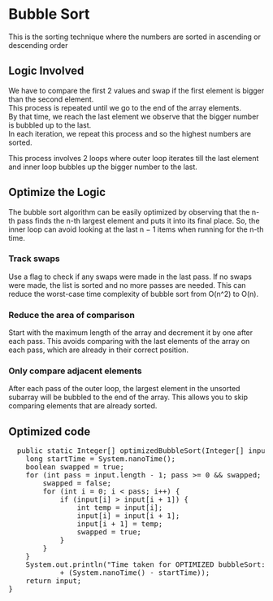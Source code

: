 # Bubble Sort
This is the sorting technique where the numbers are sorted in ascending or descending order

## Logic Involved
We have to compare the first 2 values and swap if the first element is bigger than the second element.<br/>
This process is repeated until we go to the end of the array elements.<br/>
By that time, we reach the last element we observe that the bigger number is bubbled up to the last.<br/>
In each iteration, we repeat this process and so the highest numbers are sorted.

This process involves 2 loops where outer loop iterates till the last element and inner loop bubbles up the bigger number to the last.
## Optimize the Logic
The bubble sort algorithm can be easily optimized by observing that the n-th pass finds the n-th largest element and puts it into its final place. So, the inner loop can avoid looking at the last n − 1 items when running for the n-th time.


### Track swaps
Use a flag to check if any swaps were made in the last pass. If no swaps were made, the list is sorted and no more passes are needed. This can reduce the worst-case time complexity of bubble sort from O(n^2) to O(n). 
### Reduce the area of comparison
Start with the maximum length of the array and decrement it by one after each pass. This avoids comparing with the last elements of the array on each pass, which are already in their correct position. 
### Only compare adjacent elements
After each pass of the outer loop, the largest element in the unsorted subarray will be bubbled to the end of the array. This allows you to skip comparing elements that are already sorted. 


## Optimized code
<pre>
  public static Integer[] optimizedBubbleSort(Integer[] input) {
    long startTime = System.nanoTime();
    boolean swapped = true;
    for (int pass = input.length - 1; pass >= 0 && swapped; pass--) {
        swapped = false;
        for (int i = 0; i < pass; i++) {
            if (input[i] > input[i + 1]) {
                int temp = input[i];
                input[i] = input[i + 1];
                input[i + 1] = temp;
                swapped = true;
            }
        }
    }
    System.out.println("Time taken for OPTIMIZED bubbleSort: "
            + (System.nanoTime() - startTime));
    return input;
}
</pre>
